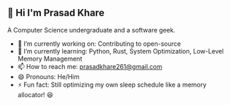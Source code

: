## 👋 Hi I'm Prasad Khare
A Computer Science undergraduate and a software geek.

- 🔭 I’m currently working on: Contributing to open-source
- 🌱 I’m currently learning: Python, Rust, System Optimization, Low-Level Memory Management
- 📫 How to reach me: prasadkhare261@gmail.com
- 😄 Pronouns: He/Him
- ⚡ Fun fact: Still optimizing my own sleep schedule like a memory allocator! 😆

<!--
**pakhare/pakhare** is a ✨ _special_ ✨ repository because its `README.md` (this file) appears on your GitHub profile.

Here are some ideas to get you started:

- 🔭 I’m currently working on ...
- 🌱 I’m currently learning ...
- 👯 I’m looking to collaborate on ...
- 🤔 I’m looking for help with ...
- 💬 Ask me about ...
- 📫 How to reach me: ...
- 😄 Pronouns: ...
- ⚡ Fun fact: ...
-->
